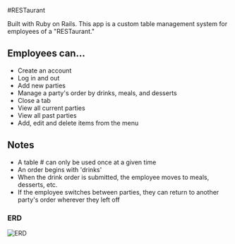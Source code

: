 #RESTaurant

Built with Ruby on Rails. This app is a custom table management system for employees of a "RESTaurant."

## Employees can...
* Create an account
* Log in and out
* Add new parties
* Manage a party's order by drinks, meals, and desserts
* Close a tab
* View all current parties
* View all past parties
* Add, edit and delete items from the menu

## Notes
* A table # can only be used once at a given time
* An order begins with 'drinks'
* When the drink order is submitted, the employee moves to meals, desserts, etc.
* If the employee switches between parties, they can return to another party's order wherever they left off

### ERD
![ERD](/Users/rhamlin/RESTaurant_app/ERD.jpg)
